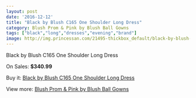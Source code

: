 ```yaml
---
layout: post
date: '2016-12-12'
title: "Black by Blush C165 One Shoulder Long Dress"
category: Blush Prom & Pink by Blush Ball Gowns
tags: ["black","long","dresses","evening","brand"]
image: http://img.princessan.com/21495-thickbox_default/black-by-blush-c165-one-shoulder-long-dress.jpg
---
```

Black by Blush C165 One Shoulder Long Dress

On Sales: **$340.99**
<a href="https://www.princessan.com/en/9695-black-by-blush-c165-one-shoulder-long-dress.html"><amp-img layout="responsive" width="600" height="600" src="//img.princessan.com/21495-thickbox_default/black-by-blush-c165-one-shoulder-long-dress.jpg" alt="Black by Blush C165 One Shoulder Long Dress 0" /></a>

Buy it: [Black by Blush C165 One Shoulder Long Dress](https://www.princessan.com/en/9695-black-by-blush-c165-one-shoulder-long-dress.html "Black by Blush C165 One Shoulder Long Dress")

View more: [Blush Prom & Pink by Blush Ball Gowns](https://www.princessan.com/en/78- "Blush Prom & Pink by Blush Ball Gowns")